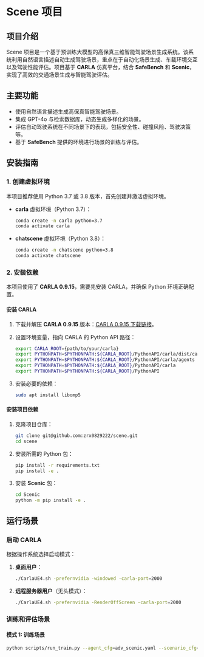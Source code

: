 # Scene 项目

## 项目介绍

Scene 项目是一个基于预训练大模型的高保真三维智能驾驶场景生成系统。该系统利用自然语言描述自动生成驾驶场景，重点在于自动化场景生成、车载环境交互以及驾驶性能评估。项目基于 **CARLA** 仿真平台，结合 **SafeBench** 和 **Scenic**，实现了高效的交通场景生成与智能驾驶评估。

## 主要功能

- 使用自然语言描述生成高保真智能驾驶场景。
- 集成 GPT-4o 与检索数据库，动态生成多样化的场景。
- 评估自动驾驶系统在不同场景下的表现，包括安全性、碰撞风险、驾驶决策等。
- 基于 **SafeBench** 提供的环境进行场景的训练与评估。

## 安装指南

### 1. 创建虚拟环境

本项目推荐使用 Python 3.7 或 3.8 版本，首先创建并激活虚拟环境。

- **carla** 虚拟环境（Python 3.7）：

    ```bash
    conda create -n carla python=3.7
    conda activate carla
    ```

- **chatscene** 虚拟环境（Python 3.8）：

    ```bash
    conda create -n chatscene python=3.8
    conda activate chatscene
    ```

### 2. 安装依赖

本项目使用了 **CARLA 0.9.15**，需要先安装 CARLA，并确保 Python 环境正确配置。

#### 安装 CARLA

1. 下载并解压 **CARLA 0.9.15** 版本：[CARLA 0.9.15 下载链接](https://github.com/carla-simulator/carla/releases/tag/0.9.15)。
2. 设置环境变量，指向 CARLA 的 Python API 路径：

    ```bash
    export CARLA_ROOT={path/to/your/carla}
    export PYTHONPATH=$PYTHONPATH:${CARLA_ROOT}/PythonAPI/carla/dist/carla-0.9.13-py3.8-linux-x86_64.egg
    export PYTHONPATH=$PYTHONPATH:${CARLA_ROOT}/PythonAPI/carla/agents
    export PYTHONPATH=$PYTHONPATH:${CARLA_ROOT}/PythonAPI/carla
    export PYTHONPATH=$PYTHONPATH:${CARLA_ROOT}/PythonAPI
    ```

3. 安装必要的依赖：

    ```bash
    sudo apt install libomp5
    ```

#### 安装项目依赖

1. 克隆项目仓库：

    ```bash
    git clone git@github.com:zrx0829222/scene.git
    cd scene
    ```

2. 安装所需的 Python 包：

    ```bash
    pip install -r requirements.txt
    pip install -e .
    ```

3. 安装 **Scenic** 包：

    ```bash
    cd Scenic
    python -m pip install -e .
    ```

## 运行场景

### 启动 CARLA

根据操作系统选择启动模式：

1. **桌面用户**：

    ```bash
    ./CarlaUE4.sh -prefernvidia -windowed -carla-port=2000
    ```

2. **远程服务器用户**（无头模式）：

    ```bash
    ./CarlaUE4.sh -prefernvidia -RenderOffScreen -carla-port=2000
    ```

### 训练和评估场景

#### 模式 1: 训练场景

```bash
python scripts/run_train.py --agent_cfg=adv_scenic.yaml --scenario_cfg=train_scenario_scenic.yaml --mode train_scenario --scenario_id 1

